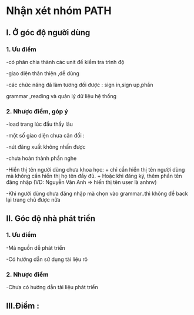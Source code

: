 # Nhận xét nhóm PATH

## I. Ở góc độ người dùng

### 1. Ưu điểm
-có phân chia thành các unit để kiểm tra trình độ

-giao diện thân thiện ,dễ dùng

-các chức năng đã làm tương đối được : sign in,sign up,phần

grammar ,reading và quản lý dữ liệu hệ thống

### 2. Nhược điểm, góp ý
-load trang lúc đầu thấy lâu 

-một số giao diện chưa cân đối :

-nút đăng xuất không nhấn được

-chưa hoàn thành phần nghe

-Hiển thị tên người dùng chưa khoa học: 
	+ chỉ cần hiển thị tên người dùng mà không cần hiển thị họ tên đầy đủ. 
	+ Hoặc khi đăng ký, thêm phần tên đăng nhập (VD: Nguyễn Văn Anh => hiển thị tên user là anhnv)
	
-Khi người dùng chưa đăng nhập mà chọn vào grammar..thì không để back lại trang chủ được nữa

## II. Góc độ nhà phát triển
### 1. Ưu điểm
-Mã nguồn dễ phát triển

-Có hướng dẫn sử dụng tài liệu rõ

### 2. Nhược điểm
-Chưa có hướng dẫn tài liệu phát triển

## III.Điểm : 
